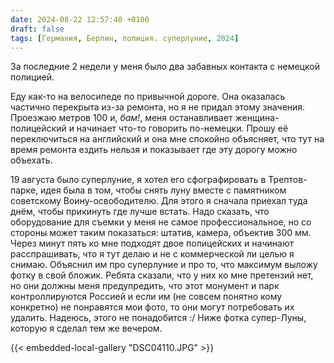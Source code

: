 ```yaml
---
date: 2024-08-22 12:57:40 +0100
draft: false
tags: [Германия, Берлин, полиция. суперлуние, 2024]
---
```

За последние 2 недели у меня было два забавных контакта с немецкой полицией.

Еду как-то на велосипеде по привычной дороге. Она оказалась частично перекрыта из-за ремонта, но я не придал этому значения. Проезжаю метров 100 и, _бам!_, меня останавливает женщина-полицейский и начинает что-то говорить по-немецки. Прошу её переключиться на английский и она мне спокойно объясняет, что тут на время ремонта ездить нельзя и показывает где эту дорогу можно объехать.

19 августа было суперлуние, я хотел его сфографировать в Трептов-парке, идея была в том, чтобы снять луну вместе с памятником советскому Воину-освободителю. Для этого я сначала приехал туда днём, чтобы прикинуть где лучше встать. Надо сказать, что оборудование для съемки у меня не самое профессиональное, но со стороны может таким показаться: штатив, камера, объектив 300 мм. Через минут пять ко мне подходят двое полицейских и начинают расспрашивать, что я тут делаю и не с коммерческой ли целью я снимаю. Объяснил им про суперлуние и про то, что максимум выложу фотку в свой бложик. Ребята сказали, что у них ко мне претензий нет, но они должны меня предупредить, что этот монумент и парк контроллируются Россией и если им (не совсем понятно кому конкретно) не понравятся мои фото, то они могут потребовать их удалить. Надеюсь, этого не понадобится :/ Ниже фотка супер-Луны, которую я сделал тем же вечером.

{{< embedded-local-gallery "DSC04110.JPG" >}}
<!--more-->